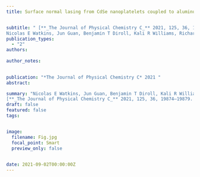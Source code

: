 ```yaml
---
title: Surface normal lasing from CdSe nanoplatelets coupled to aluminum plasmonic nanoparticle lattices


subtitle: " [**_The Journal of Physical Chemistry C_** 2021, 125, 36, 19874–19879 <br> 
Nicolas E Watkins, Jun Guan, Benjamin T Diroll, Kali R Williams, Richard D Schaller, Teri W Odom* ](https://pubs.acs.org/doi/abs/10.1021/acs.jpcc.1c05662)"
publication_types:
  - "2"
authors: 
  
author_notes:
  

publication: "*The Journal of Physical Chemistry C* 2021 "
abstract: 

summary: "Nicolas E Watkins, Jun Guan, Benjamin T Diroll, Kali R Williams, Richard D Schaller, Teri W Odom*  <br>
[**_The Journal of Physical Chemistry C_** 2021, 125, 36, 19874–19879. [[Link]](https://pubs.acs.org/doi/abs/10.1021/acs.jpcc.1c05662)"
draft: false
featured: false
tags:


image:
  filename: Fig.jpg
  focal_point: Smart
  preview_only: false

 
date: 2021-09-02T00:00:00Z
---
```







